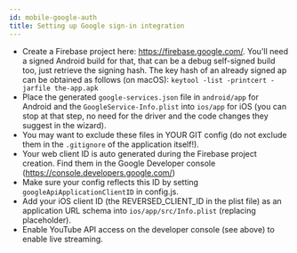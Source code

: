 ```yaml
---
id: mobile-google-auth
title: Setting up Google sign-in integration
---
```


- Create a Firebase project here: https://firebase.google.com/. You'll need a
signed Android build for that, that can be a debug self-signed build too, just
retrieve the signing hash. The key hash of an already signed ap can be obtained
as follows (on macOS): ```keytool -list -printcert -jarfile the-app.apk```
- Place the generated ```google-services.json``` file in ```android/app```
for Android and the ```GoogleService-Info.plist``` into ```ios/app``` for
iOS (you can stop at that step, no need for the driver and the code changes they
suggest in the wizard).
- You may want to exclude these files in YOUR GIT config (do not exclude them in
the ```.gitignore``` of the application itself!).
- Your web client ID is auto generated during the Firebase project
 creation. Find them in the Google Developer console
 (https://console.developers.google.com/)
- Make sure your config reflects this ID by setting
```googleApiApplicationClientID``` in config.js.
- Add your iOS client ID (the REVERSED_CLIENT_ID in the plist file) as an
application URL schema into ```ios/app/src/Info.plist```
(replacing placeholder).
- Enable YouTube API access on the developer console (see above) to enable live
streaming.
